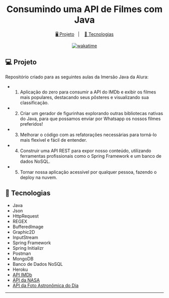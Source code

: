 <h1 align="center">
  Consumindo uma API de Filmes com Java
</h1>

<p align="center">
  <a href="#-projeto">🖥️ Projeto</a>&nbsp;&nbsp;&nbsp;|&nbsp;&nbsp;&nbsp;
  <a href="#-tecnologias">🚀 Tecnologias</a>
</p>

<p align="center">
<a href="https://wakatime.com/badge/user/68660678-6b86-4b78-98df-f5f41a37e1bc/project/05519d98-12cc-4a7f-9257-6b44ca84348f"><img src="https://wakatime.com/badge/user/68660678-6b86-4b78-98df-f5f41a37e1bc/project/05519d98-12cc-4a7f-9257-6b44ca84348f.svg" alt="wakatime"></a>
</p>

## 💻 Projeto

Repositório criado para as seguintes aulas da Imersão Java da Alura:

- 1. Aplicação do zero para consumir a API do IMDb e exibir os filmes mais populares, destacando seus pôsteres e visualizando sua classificação.

- 2. Criar um gerador de figurinhas explorando outras bibliotecas nativas do Java, para que possamos enviar por Whatsapp os nossos filmes preferidos!

- 3. Melhorar o código com as refatorações necessárias para torná-lo mais flexível e fácil de entender.

- 4. Construir uma API REST para expor nosso conteúdo, utilizando ferramentas profissionais como o Spring Framework e um banco de dados NoSQL.

- 5. Tornar nossa aplicação acessível por qualquer pessoa, fazendo o deploy na nuvem.

## 🚀 Tecnologias

- Java
- Json
- HttpRequest
- REGEX
- BufferedImage
- Graphic2D
- InputStream
- Spring Framework
- Spring Initializr
- Postman
- MongoDB
- Banco de Dados NoSQL
- Heroku
- [API IMDb](https://imdb-api.com/)
- [API da NASA](https://api.nasa.gov/)
- [API da Foto Astronômica do Dia](https://api.nasa.gov/planetary/apod?api_key=DEMO_KEY)

---
